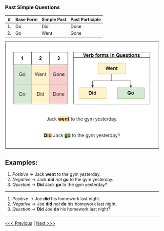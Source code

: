 ### Past Simple Questions

| #   | Base Form | Simple Past | Past Participle |
| --- | --------- | ----------- | --------------- |
| 1.  | Do        | Did         | Done            |
| 2.  | Go        | Went        | Gone            |

![Past simple questions](../images/past-simple-questions.png)

## Examples:

1. _Positive_ -> Jack **went** to the gym yesterday.
1. _Negative_ -> Jack **did** _not_ **go** to the gym yesterday.
1. _Question_ -> **Did** Jack **go** to the gym yesterday?

---

1. _Positive_ -> Joe **did** his homework last night.
1. _Negative_ -> Joe **did** _not_ **do** his homework last night.
1. _Question_ -> **Did** Joe **do** his homework last night?

---

[<<< Previous](./PastSimple.md) | [Next >>>](./PastSimpleSentenceExamples.md)
